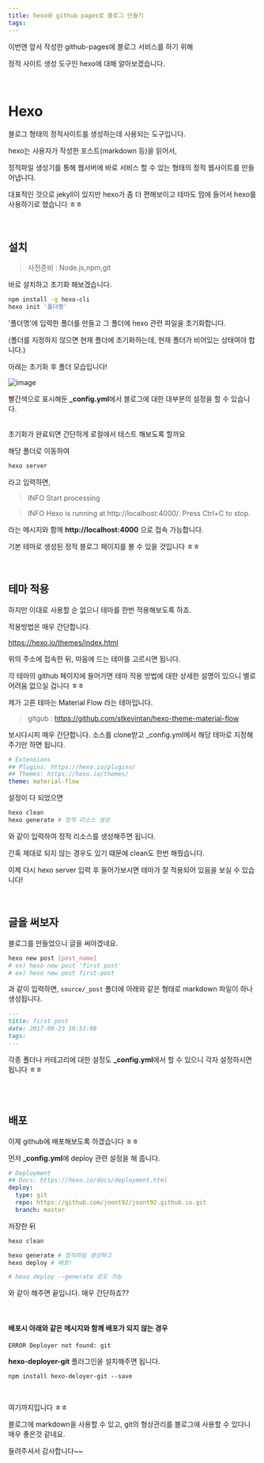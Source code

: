 ```yaml
---
title: hexo와 github pages로 블로그 만들기
tags:
---
```


이번엔 앞서 작성한 github-pages에 블로그 서비스를 하기 위해 

정적 사이트 생성 도구인 hexo에 대해 알아보겠습니다.

<br/>

# Hexo

블로그 형태의 정적사이트를 생성하는데 사용되는 도구입니다.

hexo는 사용자가 작성한 포스트(markdown 등)을 읽어서, 

정적파일 생성기를 통해 웹서버에 바로 서비스 할 수 있는 형태의 정적 웹사이트를 만들어냅니다.

대표적인 것으로 jekyll이 있지만 hexo가 좀 더 편해보이고 테마도 맘에 들어서 hexo를 사용하기로 했습니다 ㅎㅎ

<br/>

## 설치

> 사전준비 : Node.js,npm,git

바로 설치하고 초기화 해보겠습니다.

```bash
npm install -g hexo-cli
hexo init '폴더명'
```

'폴더명'에 입력한 폴더를 만들고 그 폴더에 hexo 관련 파일을 초기화합니다.

(폴더를 지정하지 않으면 현재 폴더에 초기화하는데, 현재 폴더가 비어있는 상태여야 합니다.)

아래는 초기화 후 폴더 모습입니다!

![image](https://user-images.githubusercontent.com/18513953/30768882-f384f9ba-a049-11e7-8e1c-66bb64603b72.png)

빨간색으로 표시해둔 **_config.yml**에서 블로그에 대한 대부분의 설정을 할 수 있습니다.
<br/>
<br/>

초기화가 완료되면 간단하게 로컬에서 테스트 해보도록 할까요

해당 폴더로 이동하여

```bash
hexo server
```

라고 입력하면, 
> INFO  Start processing

> INFO  Hexo is running at http://localhost:4000/. Press Ctrl+C to stop.

라는 메시지와 함께 **http://localhost:4000** 으로 접속 가능합니다.

기본 테마로 생성된 정적 블로그 페이지를 볼 수 있을 것입니다 ㅎㅎ

<br/>

## 테마 적용

하지만 이대로 사용할 순 없으니 테마를 한번 적용해보도록 하죠.

적용방법은 매우 간단합니다.

<https://hexo.io/themes/index.html>

위의 주소에 접속한 뒤, 마음에 드는 테마를 고르시면 됩니다.

각 테마의 github 페이지에 들어가면 테마 적용 방법에 대한 상세한 설명이 있으니 별로 어려움 없으실 겁니다 ㅎㅎ

제가 고른 테마는 Material Flow 라는 테마입니다.

> gitgub : <https://github.com/stkevintan/hexo-theme-material-flow>

보시다시피 매우 간단합니다. 소스를 clone받고 _config.yml에서 해당 테마로 지정해주기만 하면 됩니다.

```yml
# Extensions
## Plugins: https://hexo.io/plugins/
## Themes: https://hexo.io/themes/
theme: material-flow
```

설정이 다 되었으면 

```bash
hexo clean
hexo generate # 정적 리소스 생성
```

와 같이 입력하여 정적 리소스를 생성해주면 됩니다.

간혹 제대로 되지 않는 경우도 있기 떄문에 clean도 한번 해줬습니다.

이제 다시 hexo server 입력 후 들어가보시면 테마가 잘 적용되어 있음을 보실 수 있습니다!

<br/>

## 글을 써보자

블로그를 만들었으니 글을 써야겠네요.

```bash
hexo new post [post_name]
# ex) hexo new post 'first post'
# ex) hexo new post first-post
```

과 같이 입력하면, ```source/_post``` 폴더에 아래와 같은 형태로 markdown 파일이 하나 생성됩니다.

```md
---
title: first post
date: 2017-09-23 10:51:08
tags:
---
```

각종 폴더나 카테고리에 대한 설정도 **_config.yml**에서 할 수 있으니 각자 설정하시면 됩니다 ㅎㅎ

<br/>
<br/>

## 배포

이제 github에 배포해보도록 하겠습니다 ㅎㅎ

먼저 **_config.yml**에 deploy 관련 설정을 해 줍니다.

```yml
# Deployment
## Docs: https://hexo.io/docs/deployment.html
deploy:
  type: git
  repo: https://github.com/joont92/joont92.github.io.git
  branch: master
```

저장한 뒤

```bash
hexo clean

hexo generate # 정적파일 생성하고
hexo deploy # 배포!

# hexo deploy --generate 로도 가능
```

와 같이 해주면 끝입니다. 매우 간단하죠??

<br/>

#### 배포시 아래와 같은 메시지와 함께 배포가 되지 않는 경우

```
ERROR Deployer not found: git
```

**hexo-deployer-git** 플러그인을 설치해주면 됩니다.

```
npm install hexo-deloyer-git --save
```

<br/>

여기까지입니다 ㅎㅎ

블로그에 markdown을 사용할 수 있고, git의 형상관리를 블로그에 사용할 수 있다니 매우 좋은것 같네요.

들려주셔서 감사합니다~~